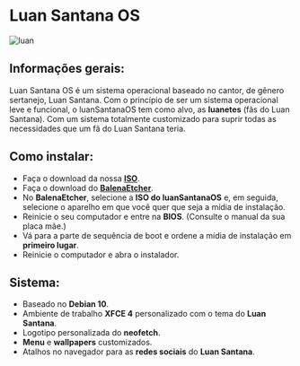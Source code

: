 # Luan Santana OS
![luan](https://raw.githubusercontent.com/luanSantanaOS/live-build/main/calamares/etc/calamares/branding/luansantanaos/welcome.png)
## Informações gerais:
Luan Santana OS é um sistema operacional baseado no cantor, de gênero sertanejo, Luan Santana. Com o princípio de ser um sistema operacional leve e funcional, o luanSantanaOS tem como alvo, as **luanetes** (fãs do Luan Santana). Com um sistema totalmente customizado para suprir todas as necessidades que um fã do Luan Santana teria. 

## Como instalar:
 - Faça o download da nossa [**ISO**](https://github.com/luanSantanaOS/luanSantanaOS/releases/download/v1.0.1/luansantanaos-amd64.iso).
 - Faça o download do [**BalenaEtcher**](https://www.balena.io/etcher/).
 - No **BalenaEtcher**, selecione a **ISO do luanSantanaOS** e, em seguida, selecione o aparelho em que você quer que seja a mídia de instalação.
 - Reinicie o seu computador e entre na **BIOS**. (Consulte o manual da sua placa mãe.)
 - Vá para a parte de sequência de boot e ordene a mídia de instalação em **primeiro lugar**.
 - Reinicie o computador e abra o instalador.

## Sistema:

 - Baseado no **Debian 10**.
 - Ambiente de trabalho **XFCE 4** personalizado com o tema do **Luan
   Santana**.
 - Logotipo personalizada do **neofetch**.
 - **Menu** e **wallpapers** customizados.
 - Atalhos no navegador para as **redes sociais** do **Luan Santana**.
